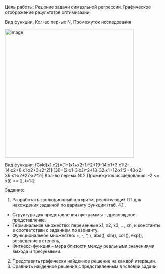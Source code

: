 
Цель работы: 
Решение задачи символьной регрессии. Графическое отображение результатов оптимизации.


Вид функции, Кол-во пер-ых N, Промежуток исследования

<img width="417" alt="image" src="https://github.com/user-attachments/assets/254c8bf9-ed6f-410b-b47e-bcd45f137d56">


Вид функции: fGold(x1,x2)=[1+(x1+x2+1)^2·(19-14·x1+3·x1^2-14·x2+6·x1·x2+3·x2^2)]·[30+(2·x1-3·x2)^2·(18-32·x1+12·x1^2+48·x2-36·x1·x2+27·x2^2)]
Кол-во пер-ых N: 2
Промежуток исследования: -2 <= x(i) <= 2, i=1:2

Задание:
1. Разработать эволюционный алгоритм, реализующий ГП для нахождения заданной по варианту функции (таб. 4.1).
- Структура для представления программы – древовидное представление.
- Терминальное множество: переменные х1, х2, х3, …, хn, и константы в соответствии с заданием по варианту.
- Функциональное множество: +, -, *, /, abs(), sin(), cos(), exp(), возведение в степень,
- Фитнесс-функция – мера близости между реальными значениями выхода и требуемыми.
2. Представить графически найденное решение на каждой итерации.
3. Сравнить найденное решение с представленным в условии задачи.

